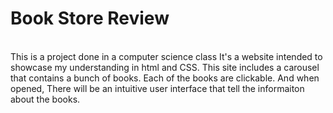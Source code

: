 # Book Store Review 
</br> 
This is a project done in a computer science class It's a website intended to showcase my understanding in html and CSS. This site includes a carousel that contains a bunch of books. Each of the books are clickable. And when opened, There will be an intuitive user interface that tell the informaiton about the books.
